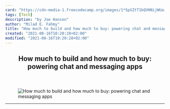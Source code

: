 ```yaml
---
card: "https://cdn-media-1.freecodecamp.org/images/1*5pSZtT1kQVHNijWUaikmqA.png"
tags: [Tech]
description: "by Joe Hanson"
author: "Milad E. Fahmy"
title: "How much to build and how much to buy: powering chat and messaging apps"
created: "2021-08-16T10:20:28+02:00"
modified: "2021-08-16T10:20:28+02:00"
---
```

<div class="site-wrapper">
<main id="site-main" class="site-main outer">
<div class="inner">
<article class="post-full post tag-tech tag-web-development tag-cloud-computing tag-startup tag-design ">
<header class="post-full-header">
<h1 class="post-full-title">How much to build and how much to buy: powering chat and messaging apps</h1>
</header>
<figure class="post-full-image">
<picture>
<source media="(max-width: 700px)" sizes="1px" srcset="data:image/gif;base64,R0lGODlhAQABAIAAAAAAAP///yH5BAEAAAAALAAAAAABAAEAAAIBRAA7 1w">
<source media="(min-width: 701px)" sizes="(max-width: 800px) 400px,
(max-width: 1170px) 700px,
1400px" srcset="https://cdn-media-1.freecodecamp.org/images/1*5pSZtT1kQVHNijWUaikmqA.png 300w,
https://cdn-media-1.freecodecamp.org/images/1*5pSZtT1kQVHNijWUaikmqA.png 600w,
https://cdn-media-1.freecodecamp.org/images/1*5pSZtT1kQVHNijWUaikmqA.png 1000w,
https://cdn-media-1.freecodecamp.org/images/1*5pSZtT1kQVHNijWUaikmqA.png 2000w">
<img onerror="this.style.display='none'" src="https://cdn-media-1.freecodecamp.org/images/1*5pSZtT1kQVHNijWUaikmqA.png" alt="How much to build and how much to buy: powering chat and messaging apps">
</picture>
</figure>
<section class="post-full-content">
<div class="post-content medium-migrated-article">
</div>
<hr>
</section>
</article>
</div>
</main>
</div>
<!-- Google Tag Manager (noscript) -->
<!-- End Google Tag Manager (noscript) -->
